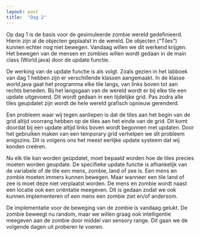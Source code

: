 ```yaml
---
layout: post
title:  "Dag 2"
---
```


Op dag 1 is de basis voor de gesimuleerde zombie wereld gedefinieerd. Hierin zijn al de objecten geplaatst in de wereld. De objecten (“Tiles”) kunnen echter nog niet bewegen. Vandaag willen we dit werkend krijgen. Het bewegen van de mensen en zombies willen wordt gedaan in de main class (World.java) door de update functie.

De werking van de update functie is als volgt. Zoals gezien in het labboek van dag 1 hebben zijn er verschillende klassen aangemaakt. In de klasse world.java gaat het programma elke tile langs, van links boven tot aan rechts beneden. Bij het langsgaan van de wereld wordt er bij elke tile een update uitgevoerd. Dit wordt gedaan in een tijdelijke grid. Pas zodra alle tiles geupdatet zijn wordt de hele wereld grafisch opnieuw gerenderd.

Een probleem waar wij tegen aanliepen is dat de tiles aan het begin van de grid altijd voorrang hebben op de tiles aan het einde van de grid. Dit komt doordat bij een update altijd links boven wordt begonnen met updaten. Door het gebruiken maken van een temporary grid verhelpen we dit probleem enigszins. Dit is volgens ons het meest eerlijke update systeem dat wij konden creëren.

Nu elk tile kan worden geüpdatet, moet bepaald worden hoe de tiles precies moeten worden geupdate. De specifieke update functie is afhankelijk van de variabele of de tile een mens, zombie, land of zee is. Een mens en zombie moeten immers kunnen bewegen. Maar wanneer een tile land of zee is moet deze niet verplaatst worden. De mens en zombie wordt naast een locatie ook een oriëntatie meegeven. Dit is gedaan zodat we ook kunnen implementeren of een mens een zombie ziet en/of andersom. 

De implementatie voor de beweging van de zombie is vandaag gelukt. De zombie beweegt nu random, maar we willen graag ook intelligentie meegeven aan de zombie door middel van sensory range. Dit gaan we de volgende dagen uit proberen te voeren.
